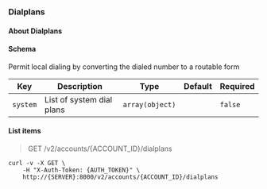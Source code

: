 ### Dialplans

#### About Dialplans

#### Schema

Permit local dialing by converting the dialed number to a routable form



Key | Description | Type | Default | Required
--- | ----------- | ---- | ------- | --------
`system` | List of system dial plans | `array(object)` |   | `false`


#### List items

> GET /v2/accounts/{ACCOUNT_ID}/dialplans

```shell
curl -v -X GET \
    -H "X-Auth-Token: {AUTH_TOKEN}" \
    http://{SERVER}:8000/v2/accounts/{ACCOUNT_ID}/dialplans
```

